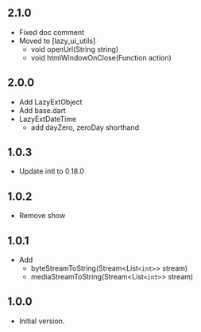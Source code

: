 ## 2.1.0

- Fixed doc comment
- Moved to [lazy_ui_utils]
  - void openUrl(String string)
  - void htmlWindowOnClose(Function action)

## 2.0.0

- Add LazyExtObject
- Add base.dart
- LazyExtDateTime
  - add dayZero, zeroDay shorthand

## 1.0.3

- Update intl to 0.18.0

## 1.0.2

- Remove show

## 1.0.1

- Add
  - byteStreamToString(Stream<List`<int>`> stream)
  - mediaStreamToString(Stream<List`<int>`> stream)

## 1.0.0

- Initial version.
